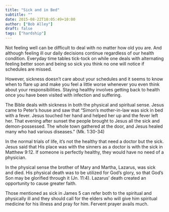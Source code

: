 ```yaml
---
title: "Sick and in Bed"
subtitle: ""
date: 2015-08-22T10:05:49+10:00
author: ["Bob Alley"]
draft: false
tags: ["hardship"]
--- 
```


Not feeling well can be difficult to deal with no matter how old you are. And although feeling ill our daily decisions continue regardless of our health condition. Everyday time tables tick-tock on while one deals with alternating feeling better soon and being so sick you think no one will notice if schedules are missed.

However, sickness doesn’t care about your schedules and it seems to know when to flare up and make you feel a little worse whenever you even think about your responsibilities. Staying healthy involves getting back to health once you have been visited with infection and suffering.

The Bible deals with sickness in both the physical and spiritual sense. Jesus came to Peter’s house and saw that “Simon’s mother-in-law was sick in bed with a fever. Jesus touched her hand and helped her up and the fever left her. That evening after sunset the people brought to Jesus all the sick and demon-possessed. The whole town gathered at the door, and Jesus healed many who had various diseases.” (Mk. 1:30-34)

In the normal trials of life, it’s not the healthy that need a doctor but the sick. Jesus said that His place was with the sinners as a doctor is with the sick in Matthew 9:12. If someone is perfectly healthy, they would have no need of a physician.

In the physical sense the brother of Mary and Martha, Lazarus, was sick and died. His physical death was to be utilized for God’s glory, so that God’s Son may be glorified through it (Jn. 11:4). Lazarus’ death created an opportunity to cause greater faith.

Those mentioned as sick in James 5 can refer both to the spiritual and physically ill and they should call for the elders who will give him spiritual medicine for his illness and pray for him. Fervent prayer avails much.